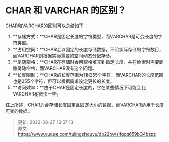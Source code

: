 # CHAR 和 VARCHAR 的区别？

CHAR和VARCHAR的区别可以总结如下：

1. **存储方式：**CHAR是固定长度的字符类型，而VARCHAR是可变长度的字符类型。
2. **占用空间：**CHAR会以固定的长度存储数据，不论实际存储的字符数目，而VARCHAR则根据实际需要的空间动态分配存储。
3. **尾随空格：**CHAR在存储时会用空格填充到指定长度，并在检索时需要删除尾随空格，而VARCHAR没有这个问题。
4. **长度限制：**CHAR的长度范围为1到255个字符，而VARCHAR的长度范围也是255个字符，但可以根据需求设定更长的长度。
5. **访问效率：**由于CHAR是固定长度的，它在某些情况下可能会比VARCHAR稍微快一些。

综上所述，CHAR适合存储长度固定且固定大小的数据，而VARCHAR适用于长度可变的数据。



> 更新: 2023-08-27 16:07:13  
> 原文: <https://www.yuque.com/tulingzhouyu/db22bv/sifgcq659b34bzpz>